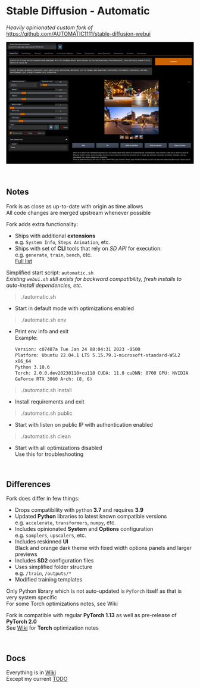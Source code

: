 # Stable Diffusion - Automatic

*Heavily opinionated custom fork of* <https://github.com/AUTOMATIC1111/stable-diffusion-webui>  

![](ui-screenshot.jpg)

<br>

## Notes

Fork is as close as up-to-date with origin as time allows  
All code changes are merged upstream whenever possible  

Fork adds extra functionality:
- Ships with additional **extensions**  
  e.g. `System Info`, `Steps Animation`, etc.  
- Ships with set of **CLI** tools that rely on *SD API* for execution:  
  e.g. `generate`, `train`, `bench`, etc.  
  [Full list](<cli/>)

Simplified start script: `automatic.sh`  
*Existing `webui.sh` still exists for backward compatibility, fresh installs to auto-install dependencies, etc.*  

> ./automatic.sh  

- Start in default mode with optimizations enabled

> ./automatic.sh env  

- Print env info and exit  
  Example:

      Version: c07487a Tue Jan 24 08:04:31 2023 -0500
      Platform: Ubuntu 22.04.1 LTS 5.15.79.1-microsoft-standard-WSL2 x86_64
      Python 3.10.6
      Torch: 2.0.0.dev20230118+cu118 CUDA: 11.8 cuDNN: 8700 GPU: NVIDIA GeForce RTX 3060 Arch: (8, 6)

> ./automatic.sh install  

- Install requirements and exit

> ./automatic.sh public  

- Start with listen on public IP with authentication enabled

> ./automatic.sh clean  

- Start with all optimizations disabled  
  Use this for troubleshooting  

<br>

## Differences

Fork does differ in few things:
- Drops compatibility with `python` **3.7** and requires **3.9**  
- Updated **Python** libraries to latest known compatible versions  
  e.g. `accelerate`, `transformers`, `numpy`, etc.  
- Includes opinionated **System** and **Options** configuration  
  e.g. `samplers`, `upscalers`, etc.  
- Includes reskinned **UI**  
  Black and orange dark theme with fixed width options panels and larger previews  
- Includes **SD2** configuration files  
- Uses simplified folder structure  
  e.g. `/train`, `/outputs/*`  
- Modified training templates  

Only Python library which is not auto-updated is `PyTorch` itself as that is very system specific  
For some Torch optimizations notes, see Wiki

Fork is compatible with regular **PyTorch 1.13** as well as pre-release of **PyTorch 2.0**  
See [Wiki](https://github.com/vladmandic/automatic/wiki) for **Torch** optimization notes


<br>

## Docs

Everything is in [Wiki](https://github.com/vladmandic/automatic/wiki)  
Except my current [TODO](TODO.md)  
